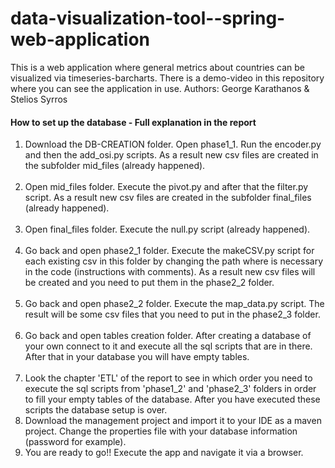 # data-visualization-tool--spring-web-application
This is a web application where general metrics about countries can be visualized via timeseries-barcharts. There is a demo-video in this repository where you can see the application in use.
Authors: George Karathanos & Stelios Syrros

#### How to set up the database - Full explanation in the report
1) Download the DB-CREATION folder. Open phase1_1. Run the encoder.py and then the add_osi.py scripts. As a result new csv files are created in the subfolder mid_files (already happened).<br /><br />
2) Open mid_files folder. Execute the pivot.py and after that the filter.py script. As a result new csv files are created in the subfolder final_files (already happened).  <br /><br />
3) Open final_files folder. Execute the null.py script (already happened).  <br /><br />
4) Go back and open phase2_1 folder. Execute the makeCSV.py script for each existing csv in this folder by changing the path where is necessary in the code (instructions with comments).  As a result new csv files will be created and you need to put them in the phase2_2 folder.<br /><br />
5) Go back and open phase2_2 folder. Execute the map_data.py script. The result will be some csv files that you need to put in the phase2_3 folder.<br /><br />
6) Go back and open tables creation folder. After creating a database of your own connect to it and execute all the sql scripts that are in there. After that in your database you will have empty tables.<br /><br />
7) Look the chapter 'ETL' of the report to see in which order you need to execute the sql scripts from 'phase1_2' and 'phase2_3' folders in order to fill your empty tables of the database. After you have executed these scripts the database setup is over.
8) Download the management project and import it to your IDE as a maven project. Change the properties file with your database information (password for example).
9) You are ready to go!! Execute the app and navigate it via a browser.
